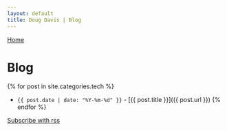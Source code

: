 ```yaml
---
layout: default
title: Doug Davis | Blog
---
```


<a href="/">Home</a>

# Blog

{% for post in site.categories.tech %}
- `{{ post.date | date: "%Y-%m-%d" }}` - [{{ post.title }}]({{ post.url }}) {% endfor %}

[Subscribe with rss](/feed.xml)
